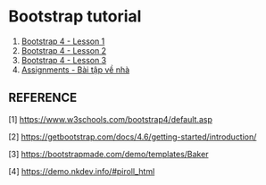 # Bootstrap tutorial

1. [Bootstrap 4 - Lesson 1](./lessons/lesson1.md)
2. [Bootstrap 4 - Lesson 2](./lessons/lesson2.md)
3. [Bootstrap 4 - Lesson 3](./lessons/lesson3.md)
4. [Assignments - Bài tập về nhà](./assignment/README.md)


## REFERENCE

[1] https://www.w3schools.com/bootstrap4/default.asp

[2] https://getbootstrap.com/docs/4.6/getting-started/introduction/

[3] https://bootstrapmade.com/demo/templates/Baker

[4] https://demo.nkdev.info/#piroll_html
